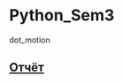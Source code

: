 # Python_Sem3
dot_motion

## [Отчёт](https://github.com/Kompanion8/Python_Sem3/blob/main/dot_motion/Dot_motion_readme.pdf)
